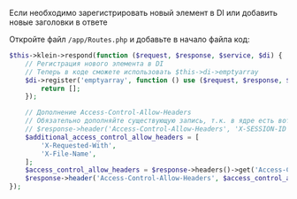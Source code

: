 Если необходимо зарегистрировать новый элемент в DI или добавить новые заголовки в ответе

Откройте файл `/app/Routes.php` и добавьте в начало файла код:
```php
$this->klein->respond(function ($request, $response, $service, $di) {
    // Регистрация нового элемента в DI
    // Теперь в коде сможете использовать $this->di->emptyarray
    $di->register('emptyarray', function () use ($request, $response, $service, $di) {
        return [];
    });

    // Дополнение Access-Control-Allow-Headers
    // Обязательно дополняйте существующую запись, т.к. в ядре есть вот такая запись:
    // $response->header('Access-Control-Allow-Headers', 'X-SESSION-ID');
    $additional_access_control_allow_headers = [
        'X-Requested-With',
        'X-File-Name',
    ];
    $access_control_allow_headers = $response->headers()->get('Access-Control-Allow-Headers') . ',' . implode(',', $additional_access_control_allow_headers);
    $response->header('Access-Control-Allow-Headers', $access_control_allow_headers);
});
```